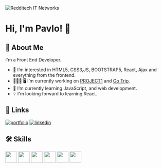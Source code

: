 ![Redditech IT Networks](https://user-images.githubusercontent.com/71393825/235310274-5743bbca-477a-456d-a259-1ccd36b51d4d.png)
# Hi, I'm Pavlo! 👋

## 🚀 About Me
I'm a Front End Developer.

- 👀 I’m interested in HTML5, CSS3,JS, BOOTSTRAP5, React, Ajax and everything from the frontend.
- 👨🏻‍💼 🖥 I’m currently working on <a href="https://github.com/PavloSeniv/PROJECT1">PROJECT1</a> and <a href="https://pavloseniv.github.io/go-trip/go-trip/index.html">Go Trip</a>.
- 🌱 I’m currently learning JavaScript, and web development.
- 💡 I'm looking forward to learning React.

## 🔗 Links
[![portfolio](https://img.shields.io/badge/my_portfolio-000?style=for-the-badge&logo=ko-fi&logoColor=white)](https://pavloseniv.github.io/pavlo-seniv-portfolio/pavlo-seniv-portfolio/index.html)
[![linkedin](https://img.shields.io/badge/linkedin-0A66C2?style=for-the-badge&logo=linkedin&logoColor=white)](https://www.linkedin.com/in/pavlo-seniv-4a0459214/)

## 🛠 Skills
<span><img height="36" src="https://user-images.githubusercontent.com/71393825/125429817-11dbb604-fa9d-4143-885d-b37833d11a86.png"></span>
<span><img height="36" src="https://user-images.githubusercontent.com/71393825/125430498-aa407657-87c6-42e3-8d59-9567366401d6.png"></span>
<span><img height="36" src="https://user-images.githubusercontent.com/71393825/125434394-9b5983e0-dc27-4b6d-a07f-0eeed53926fe.png"></span>
<span><img height="36" src="https://user-images.githubusercontent.com/71393825/125434606-c1d21f2e-8115-42e4-9359-928f6ef2b6f5.png"></span>
<span><img height="36" src="https://user-images.githubusercontent.com/71393825/125435131-79cc2ed1-af33-4c28-a18b-bb433d0c4895.png"></span>
<span><img height="36" src="https://user-images.githubusercontent.com/71393825/125435207-3cdfe909-5c77-4585-938e-bf3b351e9459.png"></span>

<!---
PavloSeniv/PavloSeniv is a ✨ special ✨ repository because its `README.md` (this file) appears on your GitHub profile.
You can click the Preview link to take a look at your changes
--->
